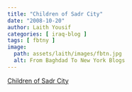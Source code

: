 ```yaml
---
title: "Children of Sadr City"
date: "2008-10-20"
author: Laith Yousif
categories: [ iraq-blog ]
tags: [ fbtny ]
image:
  path: assets/laith/images/fbtn.jpg
  alt: From Baghdad To New York Blogs
---
```


[Children of Sadr City](https://www.latimes.com/news/nationworld/world/la-fg-sadrcitychildren-pg,0,6489752.photogallery?1)
